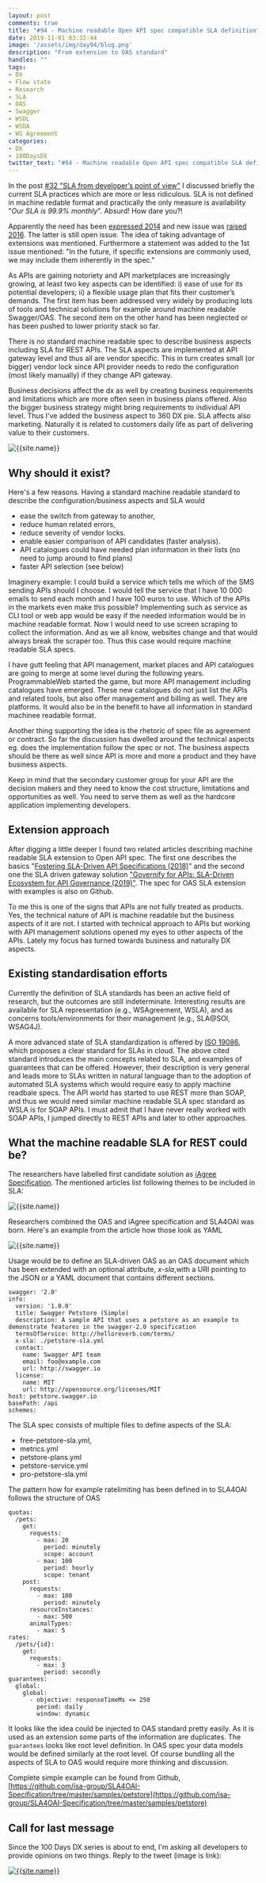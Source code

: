 ```yaml
---
layout: post
comments: true
title: "#94 - Machine readable Open API spec compatible SLA definition"
date: 2019-11-01 03:32:44
image: '/assets/img/day94/blog.png'
description: "From extension to OAS standard"
handles: "" 
tags:
- DX 
- Flow state
- Research
- SLA
- OAS
- Swagger
- WSDL
- WSDA
- WS Agreement
categories:
- DX
- 100DaysDX
twitter_text: "#94 - Machine readable Open API spec compatible SLA definition"
---
```


In the post [#32 "SLA from developer’s point of view"](https://100daysdx.com/23/) I discussed briefly the current SLA practices which are more or less ridiculous. SLA is not defined in machine redable format and practically the only measure is availability "_Our SLA is 99.9% monthly_". Absurd! How dare you?! 

Apparently the need has been [expressed 2014](https://github.com/OAI/OpenAPI-Specification/issues/51) and new issue was [raised 2016](https://github.com/OAI/OpenAPI-Specification/issues/541). The latter is still open issue. The idea of taking advantage of extensions was mentioned. Furthermore a statement was added to the 1st issue mentioned: "In the future, if specific extensions are commonly used, we may include them inherently in the spec."

As APIs are gaining notoriety and API marketplaces are increasingly growing, at least two key aspects can be identified: i) ease of use for its potential developers; ii) a flexible usage plan that fits their customer’s demands. The first item has been addressed very widely by producing lots of tools and technical solutions for example around machine readable Swagger/OAS. The second item on the other hand has been neglected or has been pushed to lower priority stack so far. 

There is no standard machine readable spec to describe business aspects including SLA for REST APIs. The  SLA aspects are implemented at API gateway level and thus all are vendor specific. This in turn creates small (or bigger) vendor lock since API provider needs to redo the configuration (most likely manually) if they change API gateway. 

Business decisions affect the dx as well by creating business requirements and limitations which are more often seen in business plans offered. Also the bigger business strategy might bring requirements to individual API level. Thus I've added the business aspect to 360 DX pie. SLA affects also marketing. Naturally it is related to customers daily life as part of delivering value to their customers. 

<img itemprop="image" src="/assets/img/day94/dx-pie.png" alt="{{site.name}}">


## Why should it exist?

Here's a few reasons. Having a standard machine readable standard to describe the configuration/business aspects and SLA would 
- ease the switch from gateway to another, 
- reduce human related errors, 
- reduce severity of vendor locks. 
- enable easier comparison of API candidates (faster analysis).  
- API catalogues could have needed plan information in their lists (no need to jump around to find plans)
- faster API selection (see below)

Imaginery example: I could build a service which tells me which of the SMS sending APIs should I choose. I would tell the service that I have 10 000 emails to send each month and I have 100 euros to use. Which of the APIs in the markets even make this possible? Implementing such as service as CLI tool or web app would be easy if the needed information would be in machine readable format. Now I would need to use screen scraping to collect the information. And as we all know, websites change and that would always break the scraper too. Thus this case would require machine readable SLA specs. 

I have gutt feeling that API management, market places and API catalogues are going to merge at some level during the following years. ProgrammableWeb started the game, but more API management including catalogues have emerged. These new catalogues do not just list the APIs and related tools, but also offer management and billing as well. They are platforms. It would also be in the benefit to have all information in standard machinee readable format. 

Another thing supporting the idea is the rhetoric of spec file as agreement or contract. So far the discussion has dwelled around the technical aspects eg. does the implementation follow the spec or not. The business aspects should be there as well since API is more and more a product and they have business aspects. 

Keep in mind that the secondary customer group for  your API are the decision makers and they need to know the cost structure, limitations and opportunities as well. You need to serve them as well as the hardcore application implementing developers. 

## Extension approach

After digging a little deeper I found two related articles describing machine readable SLA extension to Open API spec. The first one describes the basics "[Fostering SLA-Driven API Specifications (2018)](https://idus.us.es/xmlui/bitstream/handle/11441/78320/2018-JCIS-011.pdf?sequence=1&isAllowed=y)" and the second one the SLA driven gateway solution ["Governify for APIs: SLA-Driven Ecosystem for API Governance (2019)"](https://idus.us.es/xmlui/bitstream/handle/11441/88804/preprint_2019_ESEC_FSE_DemoTrack_Governify_for_APIs__SLA_Driven_ecosystem_for_API_governance.pdf?sequence=1). The spec for OAS SLA extension with examples is also on Github. 

To me this is one of the signs that APIs are not fully treated as products. Yes, the technical nature of API is machine readable but the business aspects of it are not. I started with technical approach to APIs but working with API management solutions opened my eyes to other aspects of the APIs. Lately my focus has turned towards business and naturally DX aspects. 

## Existing standardisation efforts

Currently the definition of SLA standards has been an active field of research, but the outcomes are still indeterminate. Interesting  results are available for SLA representation  (e.g., WSAgreement, WSLA), and as concerns tools/environments for their management (e.g.,  SLA@SOI, WSAG4J).

A more advanced state of SLA standardization is offered by [ISO 19086](https://www.iso.org/standard/67545.html), which proposes a clear standard for SLAs in cloud. The above cited standard introduces the main concepts related to SLA, and examples of guarantees that can be offered. However, their description is very general and leads more to SLAs written in natural language than to the adoption of automated SLA systems which would require easy to apply machine readbale specs. The API world has started to use REST more than SOAP, and thus we would need similar machine readable SLA spec standard as WSLA is for SOAP APIs. I must admit that I have never really worked with SOAP APIs, I jumped directly to REST APIs and later to other approaches. 

## What the machine readable SLA for REST could be?  

The researchers have labelled first candidate solution as [iAgree Specification](http://iagree.specs.governify.io/Specification/). The mentioned articles list following themes to be included in SLA: 

<img itemprop="image" src="/assets/img/day94/diag.png" alt="{{site.name}}">

Researchers combined the OAS and iAgree specification and SLA4OAI was born. Here's an example from the article how those look as YAML

<img itemprop="image" src="/assets/img/day94/code.png" alt="{{site.name}}">

Usage would be to define an SLA-driven OAS as an OAS document which has been extended with an optional attribute, _x-sla_,with a URI pointing to the JSON or a YAML document that contains different sections. 

```
swagger: '2.0'
info:
  version: '1.0.0'
  title: Swagger Petstore (Simple)
  description: A sample API that uses a petstore as an example to demonstrate features in the swagger-2.0 specification
  termsOfService: http://helloreverb.com/terms/
  x-sla: ./petstore-sla.yml
  contact:
    name: Swagger API team
    email: foo@example.com
    url: http://swagger.io
  license:
    name: MIT
    url: http://opensource.org/licenses/MIT
host: petstore.swagger.io
basePath: /api
schemes:
```

The SLA spec consists of multiple files to define aspects of the SLA: 
- free-petstore-sla.yml, 
- metrics.yml 	
- petstore-plans.yml 	
- petstore-service.yml 	
- pro-petstore-sla.yml

The pattern how for example ratelimiting has been defined in to SLA4OAI follows the structure of OAS

```
quotas:
  /pets:
    get:
      requests:
        - max: 20
          period: minutely
          scope: account
        - max: 100
          period: hourly
          scope: tenant
    post:
      requests:
        - max: 100
          period: minutely
      resourceInstances:
        - max: 500
      animalTypes:
        - max: 5
rates:
  /pets/{id}:
    get:
      requests:
        - max: 3
          period: secondly
guarantees:
  global:
    global:
      - objective: responseTimeMs <= 250
        period: daily
        window: dynamic

```

It looks like the idea could be injected to OAS standard pretty easily. As it is used as an extension some parts of the information are duplicates. The `guarantees` looks like root level definition. In OAS spec your data models would be defined similarly at the root level. Of course bundling all the aspects of SLA to OAS would require more thinking and discussion. 

Complete simple example can be found from Github, [https://github.com/isa-group/SLA4OAI-Specification/tree/master/samples/petstore](https://github.com/isa-group/SLA4OAI-Specification/tree/master/samples/petstore)

## Call for last message

Since the 100 Days DX series is about to end, I'm asking all developers to provide opinions on two things. Reply to the tweet (image is link): 

<a href="https://twitter.com/Jarkko_Moilanen/status/1189569792514154497"><img itemprop="image" src="/assets/img/day94/tweet.png" alt="{{site.name}}"></a>


